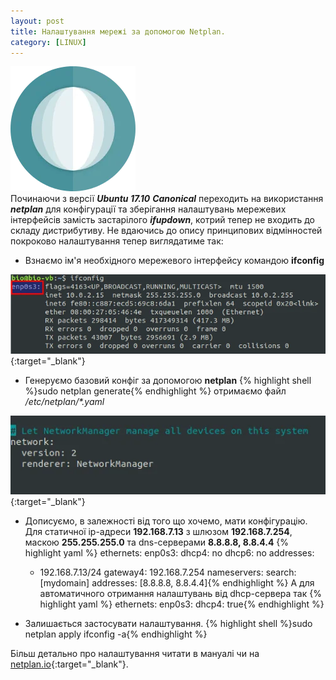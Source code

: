 ```yaml
---
layout: post
title: Налаштування мережі за допомогою Netplan.
category: [LINUX]
---
```

![netplan logo](/assets/media/netplan.webp?style=head)  
Починаючи з версії ***Ubuntu 17.10*** ***Canonical*** переходить на використання ***netplan*** для конфігурації та зберігання налаштувань мережевих інтерфейсів замість застарілого ***ifupdown***, котрий тепер не входить до складу дистрибутиву. Не вдаючись до опису принципових відмінностей покроково налаштування тепер виглядатиме так: <!--more-->

- Взнаємо ім'я необхідного мережевого інтерфейсу командою **ifconfig**

[![ifconfig](/assets/media/ifconfig.webp?style=blog "ifconfig")](/assets/media/ifconfig.webp "ifconfig"){:target="_blank"}

- Генеруємо базовий конфіг за допомогою **netplan**
    {% highlight shell %}sudo netplan generate{% endhighlight %}
отримаємо файл */etc/netplan/\*.yaml*

[![netplan_generate](/assets/media/netplan_generate.webp?style=blog "netplan_generate")](/assets/media/netplan_generate.webp "netplan_generate"){:target="_blank"}

- Дописуємо, в залежності від того що хочемо, мати конфігурацію.
Для статичної ip-aдреси **192.168.7.13** з шлюзом **192.168.7.254**, маскою **255.255.255.0** та dns-серверами **8.8.8.8, 8.8.4.4**
  {% highlight yaml %}  ethernets:
  enp0s3:
  dhcp4: no
  dhcp6: no
  addresses:
    - 192.168.7.13/24
  gateway4:  192.168.7.254
  nameservers:
    search: [mydomain]
    addresses: [8.8.8.8, 8.8.4.4]{% endhighlight %}
А для автоматичного отримання налаштувань від dhcp-сервера так
  {% highlight yaml %}  ethernets:
  enp0s3:
  dhcp4: true{% endhighlight %}

- Залишається застосувати налаштування.
    {% highlight shell %}sudo netplan apply
ifconfig -a{% endhighlight %}

Більш детально про налаштування читати в мануалі чи на [netplan.io](https://netplan.io/ "netplan.io"){:target="_blank"}.
